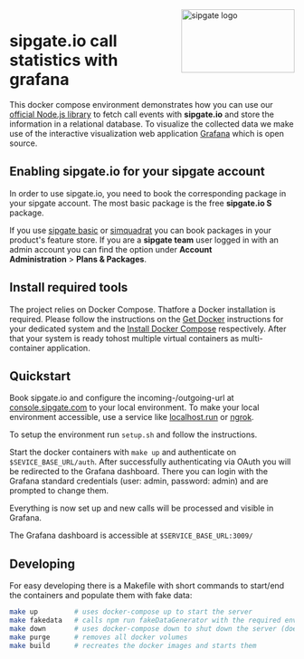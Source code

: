 <img src="https://www.sipgatedesign.com/wp-content/uploads/wort-bildmarke_positiv_2x.jpg" alt="sipgate logo" title="sipgate" align="right" height="112" width="200"/>

# sipgate.io call statistics with grafana

This docker compose environment demonstrates how you can use our [official Node.js library](https://github.com/sipgate-io/sipgateio-node) to fetch call events with **sipgate.io** and store the information in a relational database. To visualize the collected data we make use of the interactive visualization web application [Grafana](https://grafana.com/) which is open source.

## Enabling sipgate.io for your sipgate account

In order to use sipgate.io, you need to book the corresponding package in your sipgate account. The most basic package is the free **sipgate.io S** package.

If you use [sipgate basic](https://app.sipgatebasic.de/feature-store) or [simquadrat](https://app.simquadrat.de/feature-store) you can book packages in your product's feature store.
If you are a **sipgate team** user logged in with an admin account you can find the option under **Account Administration**&nbsp;>&nbsp;**Plans & Packages**.

## Install required tools

The project relies on Docker Compose. Thatfore a Docker installation is required. Please follow the instructions on the [Get Docker](https://docs.docker.com/get-docker/) instructions for your dedicated system and the [Install Docker Compose](https://docs.docker.com/compose/install/) respectively. After that your system is ready tohost multiple virtual containers as multi-container application.

## Quickstart

Book sipgate.io and configure the incoming-/outgoing-url at [console.sipgate.com](console.sipgate.com) to your local environment. To make your local environment accessible, use a service like [localhost.run](https://localhost.run/) or [ngrok](https://ngrok.com/).

To setup the environment run `setup.sh` and follow the instructions.

Start the docker containers with `make up` and authenticate on `$SEVICE_BASE_URL/auth`.
After successfully authenticating via OAuth you will be redirected to the Grafana dashboard.
There you can login with the Grafana standard credentials (user: admin, password: admin) and are prompted to change them.

Everything is now set up and new calls will be processed and visible in Grafana.

The Grafana dashboard is accessible at `$SERVICE_BASE_URL:3009/`

## Developing

For easy developing there is a Makefile with short commands to start/end the containers and populate them with fake data:

```bash
make up         # uses docker-compose up to start the server
make fakedata   # calls npm run fakeDataGenerator with the required environment variables
make down       # uses docker-compose down to shut down the server (does not delete volumes)
make purge      # removes all docker volumes
make build      # recreates the docker images and starts them
```
